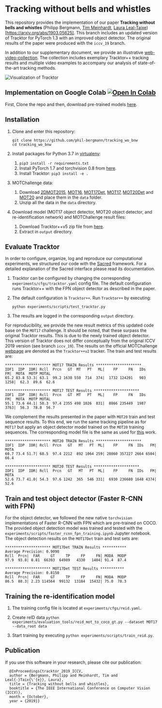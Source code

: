 # Tracking without bells and whistles

This repository provides the implementation of our paper **Tracking without bells and whistles** (Philipp Bergmann, [Tim Meinhardt](https://dvl.in.tum.de/team/meinhardt/), [Laura Leal-Taixe](https://dvl.in.tum.de/team/lealtaixe/)) [https://arxiv.org/abs/1903.05625]. This branch includes an updated version of Tracktor for PyTorch 1.3 with an improved object detector. The original results of the paper were produced with the `iccv_19` branch.

In addition to our supplementary document, we provide an illustrative [web-video-collection](https://vision.in.tum.de/webshare/u/meinhard/tracking_wo_bnw-supp_video_collection.zip). The collection includes exemplary Tracktor++ tracking results and multiple video examples to accompany our analysis of state-of-the-art tracking methods.

![Visualization of Tracktor](data/method_vis_standalone.png)

## Implementation on Google Colab [![Open In Colab](https://colab.research.google.com/assets/colab-badge.svg)](https://colab.research.google.com/drive/1DiOAHF4DHIrsFLui2Ig8CWWeqkWYYdMt?usp=sharing)
First, Clone the repo and then, download pre-trained models [here](https://s32.picofile.com/file/8477752542/Models.zip.html).

## Installation

1. Clone and enter this repository:
    ```
    git clone https://github.com/phil-bergmann/tracking_wo_bnw
    cd tracking_wo_bnw
    ```

2. Install packages for Python 3.7 in [virtualenv](https://uoa-eresearch.github.io/eresearch-cookbook/recipe/2014/11/26/python-virtual-env/):
    1. `pip3 install -r requirements.txt`
    2. Install PyTorch 1.7 and torchvision 0.8 from [here](https://pytorch.org/get-started/previous-versions/#v160).
    3. Install Tracktor: `pip3 install -e .`

3. MOTChallenge data:
    1. Download [2DMOT2015](https://motchallenge.net/data/2DMOT2015.zip), [MOT16](https://motchallenge.net/data/MOT16.zip), [MOT17Det](https://motchallenge.net/data/MOT17Det.zip), [MOT17](https://motchallenge.net/data/MOT17.zip), [MOT20Det](https://motchallenge.net/data/MOT20Det.zip) and [MOT20](https://motchallenge.net/data/MOT20.zip) and place them in the `data` folder.
    2. Unzip all the data in the `data` directory.
4. Download model (MOT17 object detector, MOT20 object detector, and re-identification network) and MOTChallenge result files:
    1. Download Tracktor++v5 zip file from [here](https://vision.in.tum.de/webshare/u/meinhard/tracking_wo_bnw-output_v5.zip).
    2. Extract in `output` directory.

## Evaluate Tracktor
In order to configure, organize, log and reproduce our computational experiments, we structured our code with the [Sacred](http://sacred.readthedocs.io/en/latest/index.html) framework. For a detailed explanation of the Sacred interface please read its documentation.

1. Tracktor can be configured by changing the corresponding `experiments/cfgs/tracktor.yaml` config file. The default configuration runs Tracktor++ with the FPN object detector as described in the paper.

2. The default configuration is `Tracktor++`. Run `Tracktor++` by executing:

    ```
    python experiments/scripts/test_tracktor.py
    ```

3. The results are logged in the corresponding `output` directory.

For reproducibility, we provide the new result metrics of this updated code base on the `MOT17` challenge. It should be noted, that these surpass the original Tracktor results. This is due to the newly trained object detector. This version of Tracktor does not differ conceptually from the original ICCV 2019 version (see branch `iccv_19`). The results on the official MOTChallenge [webpage](https://motchallenge.net/results/MOT17/) are denoted as the `Tracktor++v2` tracker. The train and test results are:

```
********************* MOT17 TRAIN Results *********************
IDF1  IDP  IDR| Rcll  Prcn   GT  MT   PT   ML|    FP     FN   IDs    FM|  MOTA  MOTP MOTAL
65.2 83.8 53.3| 63.1  99.2 1638 550  714  374|  1732 124291   903  1258|  62.3  89.6  62.6

********************* MOT17 TEST Results *********************
IDF1  IDP  IDR| Rcll  Prcn   GT  MT   PT   ML|    FP     FN   IDs    FM|  MOTA  MOTP MOTAL
55.1 73.6 44.1| 58.3  97.4 2355 498 1026  831|  8866 235449  1987  3763|  56.3  78.8  56.7
```

We complement the results presented in the paper with `MOT20` train and test sequence results. To this end, we run the same tracking pipeline as for `MOT17` but apply an object detector model trained on the `MOT20` training sequences. The corresponding model file is the same as used for [this](https://github.com/dvl-tum/mot_neural_solver) work.

```
********************* MOT20 TRAIN Results *********************
IDF1  IDP  IDR| Rcll  Prcn   GT   MT   PT  ML|    FP     FN  IDs   FM| MOTA
60.7 73.4 51.7| 68.5  97.4 2212  892 1064 259| 20860 357227 2664 6504| 66.4

********************* MOT20 TEST Results *********************
IDF1  IDP  IDR| Rcll  Prcn   GT   MT   PT  ML|    FP     FN  IDs   FM| MOTA
52.6 73.7 41.0| 54.3  97.6 1242  365  546 331|  6930 236680 1648 4374| 52.6
```


## Train and test object detector (Faster R-CNN with FPN)

For the object detector, we followed the new native `torchvision` implementations of Faster R-CNN with FPN which are pre-trained on COCO. The provided object detection model was trained and tested with the `experiments/scripts/faster_rcnn_fpn_training.ipynb` Jupyter notebook. The object detection results on the `MOT17Det` train and test sets are:

```
********************* MOT17Det TRAIN Results ***********
Average Precision: 0.9090
Rcll  Prcn|  FAR     GT     TP     FP     FN| MODA  MODP
97.9  93.8| 0.81  66393  64989   4330   1404| 91.4  87.4

********************* MOT17Det TEST Results ***********
Average Precision: 0.8150
Rcll  Prcn|  FAR     GT     TP     FP     FN| MODA  MODP
86.5  88.3| 2.23 114564  99132  13184  15432| 75.0  78.3
```

## Training the re-identification model

1. The training config file is located at `experiments/cfgs/reid.yaml`.

2. Create reID data `python experiments/evaluation_tools/reid_mot_to_coco_gt.py --dataset MOT17 --data_root data`

3. Start training by executing `python experiments/scripts/train_reid.py`.

## Publication
 If you use this software in your research, please cite our publication:

```
  @InProceedings{tracktor_2019_ICCV,
  author = {Bergmann, Philipp and Meinhardt, Tim and Leal{-}Taix{\'{e}}, Laura},
  title = {Tracking without bells and whistles},
  booktitle = {The IEEE International Conference on Computer Vision (ICCV)},
  month = {October},
  year = {2019}}
```
